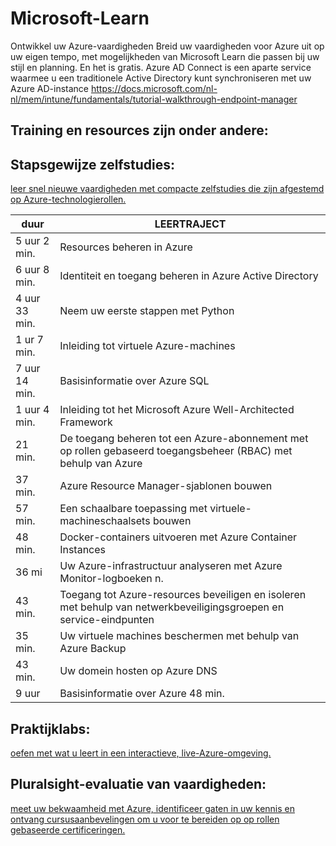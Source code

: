 # Microsoft-Learn
Ontwikkel uw Azure-vaardigheden  Breid uw vaardigheden voor Azure uit op uw eigen tempo, met mogelijkheden van Microsoft Learn die passen bij uw stijl en planning. En het is gratis.
Azure AD Connect is een aparte service waarmee u een traditionele Active Directory kunt synchroniseren met uw Azure AD-instance
https://docs.microsoft.com/nl-nl/mem/intune/fundamentals/tutorial-walkthrough-endpoint-manager

## Training en resources zijn onder andere:

## Stapsgewijze zelfstudies: 
[leer snel nieuwe vaardigheden met compacte zelfstudies die zijn afgestemd op Azure-technologierollen.](https://azure.microsoft.com/email/?destination=https%3A%2F%2Fdocs.microsoft.com%2Fnl-nl%2Flearn%2Fazure%2F%3Fwt.mc_id%3Dazurepaygday10_freetraining_tutorials-email-rm&p=bT1iY2NhNTc5NC0xM2NlLTQyMWMtODE1Yy0xYTc4MmJkZDYxNDImcz04N2Q1MDRlOS00NmU4LTRiODctOGY3Mi1mMjA3ZWU4ZTZkYWQmdT1hZW8mbD1henVyZV8y)

|duur |LEERTRAJECT  | 
|--------------------|--------------------------------------------------------------------------|
|5 uur 2 min.|Resources beheren in Azure ||
|6 uur 8 min.|Identiteit en toegang beheren in Azure Active Directory |
|4 uur 33 min.|Neem uw eerste stappen met Python |
|1 ur 7 min.|Inleiding tot virtuele Azure-machines |
|7 uur 14 min.|Basisinformatie over Azure SQL |
|1 uur 4 min.|Inleiding tot het Microsoft Azure Well-Architected Framework |
|21 min.|De toegang beheren tot een Azure-abonnement met op rollen gebaseerd toegangsbeheer (RBAC) met behulp van Azure |
|37 min.|Azure Resource Manager-sjablonen bouwen |
|57 min.|Een schaalbare toepassing met virtuele-machineschaalsets bouwen |
|48 min.|Docker-containers uitvoeren met Azure Container Instances |
|36 mi|Uw Azure-infrastructuur analyseren met Azure Monitor-logboeken n.|
|43 min.|Toegang tot Azure-resources beveiligen en isoleren met behulp van netwerkbeveiligingsgroepen en service-eindpunten|
|35 min.|Uw virtuele machines beschermen met behulp van Azure Backup |
|43 min.|Uw domein hosten op Azure DNS |
|9 uur |Basisinformatie over Azure 48 min.|

	
## Praktijklabs: 
[oefen met wat u leert in een interactieve, live-Azure-omgeving.](https://docs.microsoft.com/nl-nl/learn/?WT.mc_id=sitertzn_homepage_learn-redirect-handsonlabs)
	
## Pluralsight-evaluatie van vaardigheden: 
[meet uw bekwaamheid met Azure, identificeer gaten in uw kennis en ontvang cursusaanbevelingen om u voor te bereiden op op rollen gebaseerde certificeringen.](https://www.pluralsight.com/partners/microsoft/azure)

